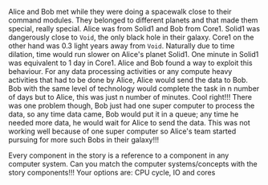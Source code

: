 Alice and Bob met while they were doing a spacewalk close to their command modules. They belonged to different planets and that made them special, really special. Alice was from Solid1 and Bob from Core1. Solid1 was dangerously close to `Void`, the only black hole in their galaxy. Core1 on the other hand was 0.3 light years away from `Void`. Naturally due to time dilation, time would run slower on Alice's planet Solid1. One minute in Solid1 was equivalent to 1 day in Core1. Alice and Bob found a way to exploit this behaviour. For any data processing activities or any compute heavy activities that had to be done by Alice, Alice would send the data to Bob. Bob with the same level of technology would complete the task in n number of days but to Alice, this was just n number of minutes. Cool right!!! There was one problem though, Bob just had one super computer to process the data, so any time data came, Bob would put it in a queue; any time he needed more data, he would wait for Alice to send the data. This was not working well because of one super computer so Alice's team started pursuing for more such Bobs in their galaxy!!!

Every component in the story is a reference to a component in any computer system. Can you match the computer systems/concepts with the story components!!!
Your options are: CPU cycle, IO and cores
